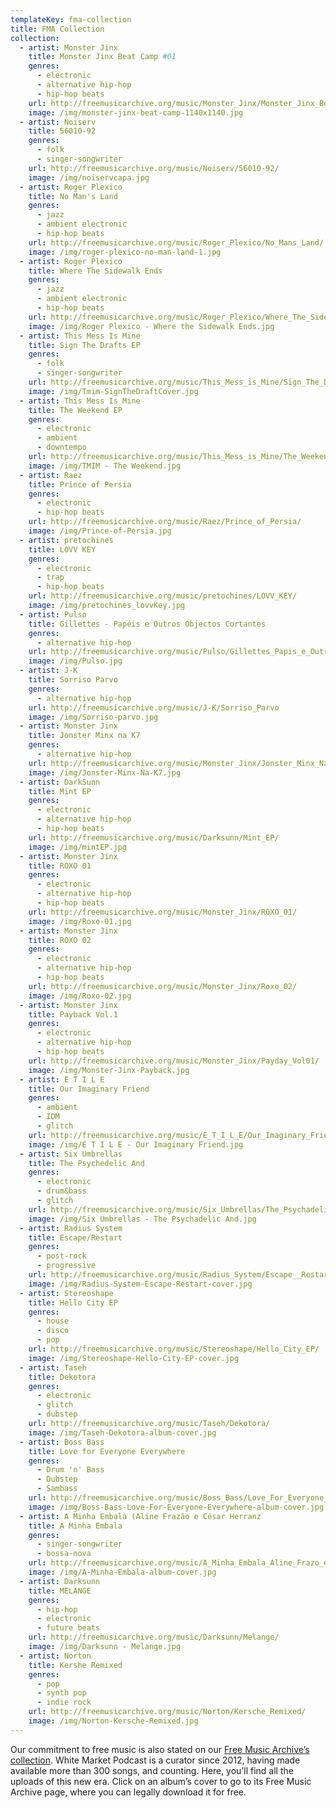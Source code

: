```yaml
---
templateKey: fma-collection
title: FMA Collection
collection:
  - artist: Monster Jinx
    title: Monster Jinx Beat Camp #01
    genres:
      - electronic
      - alternative hip-hop
      - hip-hop beats
    url: http://freemusicarchive.org/music/Monster_Jinx/Monster_Jinx_Beat_Camp_01/
    image: /img/monster-jinx-beat-camp-1140x1140.jpg
  - artist: Noiserv
    title: 56010-92
    genres:
      - folk
      - singer-songwriter
    url: http://freemusicarchive.org/music/Noiserv/56010-92/
    image: /img/noiservcapa.jpg
  - artist: Roger Plexico
    title: No Man's Land
    genres:
      - jazz
      - ambient electronic
      - hip-hop beats
    url: http://freemusicarchive.org/music/Roger_Plexico/No_Mans_Land/
    image: /img/roger-plexico-no-man-land-1.jpg
  - artist: Roger Plexico
    title: Where The Sidewalk Ends
    genres:
      - jazz
      - ambient electronic
      - hip-hop beats
    url: http://freemusicarchive.org/music/Roger_Plexico/Where_The_Sidewalk_Ends/
    image: /img/Roger Plexico - Where the Sidewalk Ends.jpg
  - artist: This Mess Is Mine
    title: Sign The Drafts EP
    genres:
      - folk
      - singer-songwriter
    url: http://freemusicarchive.org/music/This_Mess_is_Mine/Sign_The_Drafts_EP/
    image: /img/Tmim-SignTheDraftCover.jpg
  - artist: This Mess Is Mine
    title: The Weekend EP
    genres:
      - electronic
      - ambient
      - downtempo
    url: http://freemusicarchive.org/music/This_Mess_is_Mine/The_Weekend_EP/
    image: /img/TMIM - The Weekend.jpg
  - artist: Raez
    title: Prince of Persia
    genres:
      - electronic
      - hip-hop beats
    url: http://freemusicarchive.org/music/Raez/Prince_of_Persia/
    image: /img/Prince-of-Persia.jpg
  - artist: pretochines
    title: LOVV KEY
    genres:
      - electronic
      - trap
      - hip-hop beats
    url: http://freemusicarchive.org/music/pretochines/LOVV_KEY/
    image: /img/pretochines_lovvKey.jpg
  - artist: Pulso
    title: Gillettes - Papéis e Outros Objectos Cortantes
    genres:
      - alternative hip-hop
    url: http://freemusicarchive.org/music/Pulso/Gillettes_Papis_e_Outros_Objectos_Cortantes/
    image: /img/Pulso.jpg
  - artist: J-K
    title: Sorriso Parvo
    genres:
      - alternative hip-hop
    url: http://freemusicarchive.org/music/J-K/Sorriso_Parvo
    image: /img/Sorriso-parvo.jpg
  - artist: Monster Jinx
    title: Jonster Minx na K7
    genres:
      - alternative hip-hop
    url: http://freemusicarchive.org/music/Monster_Jinx/Jonster_Minx_Na_K7/
    image: /img/Jonster-Minx-Na-K7.jpg
  - artist: DarkSunn
    title: Mint EP
    genres:
      - electronic
      - alternative hip-hop
      - hip-hop beats
    url: http://freemusicarchive.org/music/Darksunn/Mint_EP/
    image: /img/mintEP.jpg
  - artist: Monster Jinx
    title: ROXO 01
    genres:
      - electronic
      - alternative hip-hop
      - hip-hop beats
    url: http://freemusicarchive.org/music/Monster_Jinx/ROXO_01/
    image: /img/Roxo-01.jpg
  - artist: Monster Jinx
    title: ROXO 02
    genres:
      - electronic
      - alternative hip-hop
      - hip-hop beats
    url: http://freemusicarchive.org/music/Monster_Jinx/Roxo_02/
    image: /img/Roxo-02.jpg
  - artist: Monster Jinx
    title: Payback Vol.1
    genres:
      - electronic
      - alternative hip-hop
      - hip-hop beats
    url: http://freemusicarchive.org/music/Monster_Jinx/Payday_Vol01/
    image: /img/Monster-Jinx-Payback.jpg
  - artist: E T I L E
    title: Our Imaginary Friend
    genres:
      - ambient
      - IDM
      - glitch
    url: http://freemusicarchive.org/music/E_T_I_L_E/Our_Imaginary_Friend/
    image: /img/E T I L E - Our Imaginary Friend.jpg
  - artist: Six Umbrellas
    title: The Psychedelic And
    genres:
      - electronic
      - drum&bass
      - glitch
    url: http://freemusicarchive.org/music/Six_Umbrellas/The_Psychadelic_And/
    image: /img/Six Umbrellas - The Psychadelic And.jpg
  - artist: Radius System
    title: Escape/Restart
    genres:
      - post-rock
      - progressive
    url: http://freemusicarchive.org/music/Radius_System/Escape__Restart/
    image: /img/Radius-System-Escape-Restart-cover.jpg
  - artist: Stereoshape
    title: Hello City EP
    genres:
      - house
      - disco
      - pop
    url: http://freemusicarchive.org/music/Stereoshape/Hello_City_EP/
    image: /img/Stereoshape-Hello-City-EP-cover.jpg
  - artist: Taseh
    title: Dekotora
    genres:
      - electronic
      - glitch
      - dubstep
    url: http://freemusicarchive.org/music/Taseh/Dekotora/
    image: /img/Taseh-Dekotora-album-cover.jpg
  - artist: Boss Bass
    title: Love for Everyone Everywhere
    genres:
      - Drum 'n' Bass
      - Dubstep
      - Sambass
    url: http://freemusicarchive.org/music/Boss_Bass/Love_For_Everyone_Everywhere
    image: /img/Boss-Bass-Love-For-Everyone-Everywhere-album-cover.jpg
  - artist: A Minha Embala (Aline Frazão e César Herranz
    title: A Minha Embala
    genres:
      - singer-songwriter
      - bossa-nova
    url: http://freemusicarchive.org/music/A_Minha_Embala_Aline_Frazo_e_Csar_Herranz/none_given_1575/
    image: /img/A-Minha-Embala-album-cover.jpg
  - artist: Darksunn
    title: MELANGE
    genres:
      - hip-hop
      - electronic
      - future beats
    url: http://freemusicarchive.org/music/Darksunn/Melange/
    image: /img/Darksunn - Melange.jpg
  - artist: Norton
    title: Kershe Remixed
    genres:
      - pop
      - synth pop
      - indie rock
    url: http://freemusicarchive.org/music/Norton/Kersche_Remixed/
    image: /img/Norton-Kersche-Remixed.jpg
---
```


Our commitment to free music is also stated on our [Free Music Archive’s collection](https://freemusicarchive.org/curator/programamarcabranca/). White Market Podcast is a curator since 2012, having made available more than 300 songs, and counting. Here, you’ll find all the uploads of this new era. Click on an album’s cover to go to its Free Music Archive page, where you can legally download it for free.
